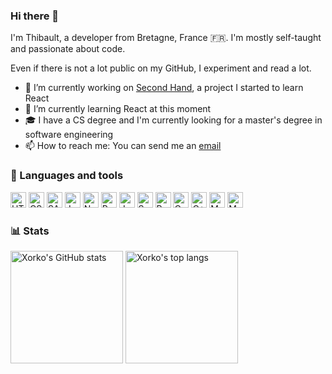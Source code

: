 ### Hi there 👋
I'm Thibault, a developer from Bretagne, France 🇫🇷. I'm mostly self-taught and passionate about code.

Even if there is not a lot public on my GitHub, I experiment and read a lot.

- 🔭 I’m currently working on [Second Hand](https://github.com/Xorko/second-hand), a project I started to learn React
- 🌱 I’m currently learning React at this moment
- 🎓 I have a CS degree and I'm currently looking for a master's degree in software engineering
- 📫 How to reach me: You can send me an <a href="mailto:thib.legoff@gmail.com">email</a>

### 🔨 Languages and tools
<p>
  <img alt="HTML5" src="https://img.shields.io/badge/html5-%23E34F26.svg?style=for-the-badge&logo=html5&logoColor=white" height="25" />
  <img alt="CSS3" src="https://img.shields.io/badge/css3-%231572B6.svg?style=for-the-badge&logo=css3&logoColor=white" height="25" />
  <img alt="SASS" src="https://img.shields.io/badge/SASS-hotpink.svg?style=for-the-badge&logo=SASS&logoColor=white" height="25" />
  <img alt="JavaScript" src="https://img.shields.io/badge/javascript-%23323330.svg?style=for-the-badge&logo=javascript&logoColor=%23F7DF1E" height="25" />
  <img alt="NodeJS" src="https://img.shields.io/badge/node.js-%2343853D.svg?style=for-the-badge&logo=node-dot-js&logoColor=white" height="25" />
  <img alt="React" src="https://img.shields.io/badge/react-%2320232a.svg?style=for-the-badge&logo=react&logoColor=%2361DAFB" height="25" />
  <img alt="Java" src="https://img.shields.io/badge/java-%23ED8B00.svg?style=for-the-badge&logo=java&logoColor=white" height="25" />
  <img alt="Spring" src="https://img.shields.io/badge/spring-%236DB33F.svg?style=for-the-badge&logo=spring&logoColor=white" height="25" />
  <img alt="Python" src="https://img.shields.io/badge/python-%2314354C.svg?style=for-the-badge&logo=python&logoColor=white" height="25" />
  <img alt="C" src="https://img.shields.io/badge/c-%2300599C.svg?style=for-the-badge&logo=c&logoColor=white" height="25" />
  <img alt="C++" src="https://img.shields.io/badge/c++-%2300599C.svg?style=for-the-badge&logo=c%2B%2B&ogoColor=white" height="25" />
  <img alt="MongoDB" src ="https://img.shields.io/badge/MongoDB-%234ea94b.svg?style=for-the-badge&logo=mongodb&logoColor=white" height="25" />
  <img alt="MySQL" src="https://img.shields.io/badge/mysql-%2300f.svg?style=for-the-badge&logo=mysql&logoColor=white" height="25" />
</p>

### 📊 Stats
<p>
  <img alt="Xorko's GitHub stats" height="180em" src="https://github-readme-stats.vercel.app/api?username=Xorko&count_private=true&show_icons=true&hide_border=true" />
  <img alt="Xorko's top langs" height="180em" src="https://github-readme-stats.vercel.app/api/top-langs/?username=Xorko&count_private=true&show_icons=true&hide_border=true&langs_count=8&layout=compact" />
</p>
